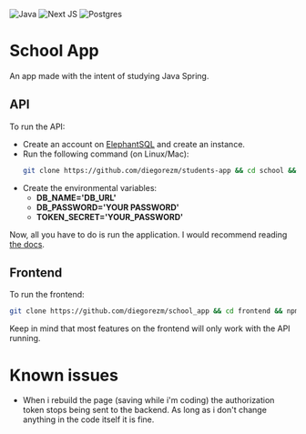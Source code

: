 ![Java](https://img.shields.io/badge/java-%23ED8B00.svg?style=for-the-badge&logo=openjdk&logoColor=white)
![Next JS](https://img.shields.io/badge/Next-black?style=for-the-badge&logo=next.js&logoColor=white)
![Postgres](https://img.shields.io/badge/postgres-%23316192.svg?style=for-the-badge&logo=postgresql&logoColor=white)

# School App
An app made with the intent of studying Java Spring.

## API
To run the API:
- Create an account on [ElephantSQL](https://www.elephantsql.com/) and create an instance.
- Run the following command (on Linux/Mac):
    ```bash
    git clone https://github.com/diegorezm/students-app && cd school && touch src/main/resources/env.properties
    ```
- Create the environmental variables:
  - **DB_NAME='DB_URL'**
  - **DB_PASSWORD='YOUR PASSWORD'**
  - **TOKEN_SECRET='YOUR_PASSWORD'**

Now, all you have to do is run the application. I would recommend reading [the docs](https://github.com/diegorezm/school_app/blob/main/school/README.md).

## Frontend

To run the frontend:

```bash
git clone https://github.com/diegorezm/school_app && cd frontend && npm i && npm run dev
```

Keep in mind that most features on the frontend will only work with the API running.

# Known issues
 - When i rebuild the page (saving while i'm coding) the authorization token stops being sent to the backend. As long as i don't change anything in the code itself
 it is fine.
